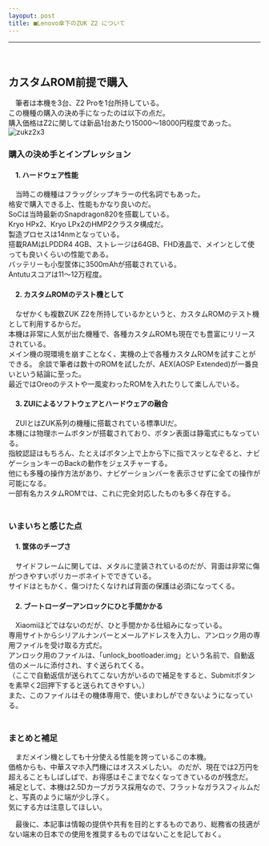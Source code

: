 ```yaml
---
layoput: post
title: ■Lenovo傘下のZUK Z2 について
---
```

---
　
## **カスタムROM前提で購入**
 　筆者は本機を3台、Z2 Proを1台所持している。  
 この機種の購入の決め手になったのは以下の点だ。    
購入価格はZ2に関しては新品1台あたり15000～18000円程度であった。　　
![zukz2x3](https://beni2nd.github.io/images/zukz2x3.jpg "zukz2x3")  

### **購入の決め手とインプレッション**

#### 　1. ハードウェア性能
　当時この機種はフラッグシップキラーの代名詞でもあった。  
格安で購入できる上、性能もかなり良いのだ。  
SoCは当時最新のSnapdragon820を搭載している。  
Kryo HPx2、Kryo LPx2のHMP2クラスタ構成だ。  
製造プロセスは14nmとなっている。  
搭載RAMはLPDDR4 4GB、ストレージは64GB、FHD液晶で、メインとして使っても良いくらいの性能である。  
バッテリーも小型筐体に3500mAhが搭載されている。  
Antutuスコアは11～12万程度。  

#### 　2. カスタムROMのテスト機として
　なぜかくも複数ZUK Z2を所持しているかというと、カスタムROMのテスト機として利用するからだ。  
本機は非常に人気が出た機種で、各種カスタムROMも現在でも豊富にリリースされている。  
メイン機の現環境を崩すことなく、実機の上で各種カスタムROMを試すことができる。
余談で筆者は数十のROMを試したが、AEX(AOSP Extended)が一番良いという結論に至った。  
最近ではOreoのテストや一風変わったROMを入れたりして楽しんでいる。  

#### 　3. ZUIによるソフトウェアとハードウェアの融合
　ZUIとはZUK系列の機種に搭載されている標準UIだ。  
本機には物理ホームボタンが搭載されており、ボタン表面は静電式にもなっている。  
指紋認証はもちろん、たとえばボタン上で上から下に指でスッとなぞると、ナビゲーションキーのBackの動作をジェスチャーする。  
他にも多種の操作方法があり、ナビゲーションバーを表示させずに全ての操作が可能になる。  
一部有名カスタムROMでは、これに完全対応したものも多く存在する。  
　　

### **いまいちと感じた点**

#### 　1. 筐体のチープさ

　サイドフレームに関しては、メタルに塗装されているのだが、背面は非常に傷がつきやすいポリカーボネイトでできている。  
サイドはともかく、傷つけたくなければ背面の保護は必須になってくる。  

#### 　2. ブートローダーアンロックにひと手間かかる
　Xiaomiほどではないのだが、ひと手間かかる仕組みになっている。  
専用サイトからシリアルナンバーとメールアドレスを入力し、アンロック用の専用ファイルを受け取る方式だ。  
アンロック用のファイルは、「unlock_bootloader.img」という名前で、自動返信のメールに添付され、すぐ送られてくる。  
（ここで自動返信が送られてこない方がいるので補足をすると、Submitボタンを素早く2回押下すると送られてきやすい。）  
また、このファイルはその機体専用で、使いまわしができないようになっている。  
 　

### **まとめと補足**

　まだメイン機としても十分使える性能を誇っているこの本機。  
価格からも、中華スマホ入門機にはオススメしたい。
のだが、現在では2万円を超えることもしばしばで、お得感はそこまでなくなってきているのが残念だ。  
補足として、本機は2.5Dカーブガラス採用なので、フラットなガラスフィルムだと、写真のように端が少し浮く。  
気にする方は注意してほしい。  

　最後に、本記事は情報の提供や共有を目的とするものであり、総務省の技適がない端末の日本での使用を推奨するものではないことを記しておく。
